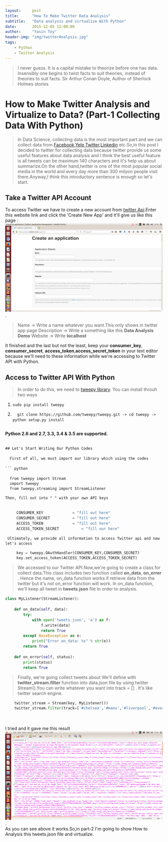 ```yaml
---
layout:     post
title:      "How To Make Twitter Data Analysis"
subtitle:   "Data analysis and virtualize With Python"
date:       2015-12-05 12:00:00
author:     "Yasin Toy"
header-img: "img/twitterAnalysis.jpg"
tags:
    - Python
    - Twitter Analysis
---
```



> I never guess. It is a capital mistake to theorize before one has data. Insensibly one begins to twist facts to suit theories, instead of theories to suit facts.
Sir Arthur Conan Doyle, Author of Sherlock Holmes stories

# How to Make Twitter Analysis and Virtualize to Data? (Part-1 Collecting Data With Python)

> In Data Science, collecting data is the most important part and we can collect data from [Facebook](http://www.facebook.com),[Yelp](http://www.yelp.com),[Twitter](http://www.twitter.com),[Linkedin](http://wwww.linkedin.com) etc.So,in this post I decided to twitter for collecting data because twitter provide us some useful features about data analysis and I think the best useful feature is all tweets can be maximum 140 characters and it's help us about summarize.On the other hand,twitter is one of the most popular social media in the world and every day more than 300 milyon people visit there.Anyway,I think this introductory sentence is enough so let's start.
	
## Take a Twitter API Account
	
   To access Twitter we have to create a new account from [twitter Api](https://apps.twitter.com/).Enter this website link and click the 'Create New App' and it'll give us like this page : ![img](/img/in-post/createApplicationPage.png).
 
> Name 		  -> Write a name whatever you want.This only shows in twitter app page
> Description 	  -> Write a something like this **Data Analysis Demo**
> Website         -> Write **localhost**

   It finished and the last but not the least, keep your **consumer_key**, **consumer_secret**, **access_token**,**access_secret_token** in your text editor because we'll need to these information while we're accessing to Twitter API with Python.


## Access to Twitter API With Python

> In order to do this, we need to [tweepy library](http://www.tweepy.org/).
> You can install throuh two ways
1) ``` sudo pip install tweepy ```
2) ```  git clone https://github.com/tweepy/tweepy.git -> cd tweepy -> python setup.py install```	   
	    
   ```
**Python 2.6 and 2.7, 3.3, 3.4 & 3.5 are supported.**
  ```

## Let's Start Writing Our Python Codes

	First of all, we must import our library which using the codes
	
 ``` python
 	
	from tweepy import Stream
	import tweepy
	from tweepy.streaming import StreamListener
```

	Then, fill out into " " with your own API keys
	
```	python

	 CONSUMER_KEY    	      = "fill out here"
	 CONSUMER_SECRET	      = "fill out here"
	 ACCESS_TOKEN    	      = "fill out here"
	 ACCESS_TOKEN_SECRET  	      = "fill our here" 
```

	 Ultimately, we provide all information to access Twitter api and now let's access
	
```python
	 key = tweepy.OAuthHandler(CONSUMER_KEY,CONSUMER_SECRET)
	 key.set_access_token(ACCESS_TOKEN,ACCESS_TOKEN_SECRET)

```

> We accessed to our Twitter API.Now,we're going to create a class for collect data.This class includes two function called **on_data**, **on_error** . Hence the name, on_data function works if retrieve data from the twitter but it's not on_error function will work. In on_data function, we'll keep all tweet in **tweets.json** file in order to analysis.

```python
class MyListener(StreamListener):
 
    def on_data(self, data):
        try:
            with open('tweets.json', 'a') as f:
                f.write(data)
                return True
        except BaseException as e:
            print("Error on_data: %s" % str(e))
        return True
 
    def on_error(self, status):
        print(status)
        return True

```

> Finally, we're going collect tweets about We'll define with **twitter_stream.filter** function into data.json file by using twitter Stream().You can write whatever you want into track = [] . It's like twitter search engine.
	
```python	
	twitter_stream = Stream(key, MyListener())
	twitter_stream.filter(track=['#chelsea','#manu','#liverpool','#everton'],languages=['en']) 
	
	
```

I tried and it gave me this result  </br>![img](/img/in-post/tweetsResult.png). 
</br>As you can see above it works.So,in part-2 I'm going to show How to Analysis this tweets.json file and virtualize.






	


